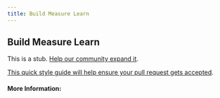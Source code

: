 ```yaml
---
title: Build Measure Learn
---
```


## Build Measure Learn

This is a stub. [Help our community expand it](https://github.com/freeCodeCamp/guide-articles/tree/master/articles/Agile/Build-Measure-Learn/index.md).

[This quick style guide will help ensure your pull request gets accepted](https://github.com/freeCodeCamp/guide-articles/blob/master/README.md).

<!-- The article goes here, in GitHub-flavored Markdown. Feel free to add YouTube videos, images, and CodePen/JSBin embeds  -->

#### More Information:
<!-- Please add any articles you think might be helpful to read before writing the article -->



